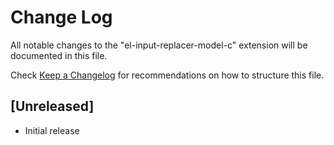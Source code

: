 # Change Log

All notable changes to the "el-input-replacer-model-c" extension will be documented in this file.

Check [Keep a Changelog](http://keepachangelog.com/) for recommendations on how to structure this file.

## [Unreleased]

- Initial release